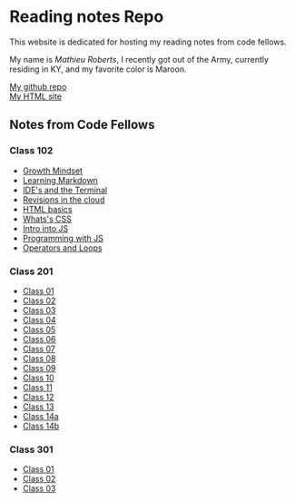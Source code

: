 # Reading notes Repo
This website is dedicated for hosting my reading notes from code fellows.

My name is _Mathieu Roberts_, I recently got out of the Army, currently residing in KY, and my favorite color is Maroon.

[My github repo](https://vadengrey.github.io/reading-notes/) <br>
[My HTML site](https://vadengrey.github.io/html/)

## Notes from Code Fellows

### **Class 102**

- [Growth Mindset](https://vadengrey.github.io/reading-notes/Class102/growthmindset)
- [Learning Markdown](https://vadengrey.github.io/reading-notes/Class102/102learning-markdown)
- [IDE's and the Terminal](https://vadengrey.github.io/reading-notes/Class102/IDEs-and-the-Terminal)
- [Revisions in the cloud](https://vadengrey.github.io/reading-notes/Class102/revisionsinthecloud)
- [HTML basics](https://vadengrey.github.io/reading-notes/Class102/html)
- [Whats's CSS](https://vadengrey.github.io/reading-notes/Class102/designwithcss)
- [Intro into JS](https://vadengrey.github.io/reading-notes/Class102/introintojs)
- [Programming with JS](https://vadengrey.github.io/reading-notes/Class102/programmingjs)
- [Operators and Loops](https://vadengrey.github.io/reading-notes/Class102/opsnloops)

### **Class 201**
- [Class 01](https://vadengrey.github.io/reading-notes/Class201/class-01)
- [Class 02](https://vadengrey.github.io/reading-notes/Class201/class-02)
- [Class 03](https://vadengrey.github.io/reading-notes/Class201/class-03)
- [Class 04](https://vadengrey.github.io/reading-notes/Class201/class-04)
- [Class 05](https://vadengrey.github.io/reading-notes/Class201/class-05)
- [Class 06](https://vadengrey.github.io/reading-notes/Class201/class-06)
- [Class 07](https://vadengrey.github.io/reading-notes/Class201/class-07)
- [Class 08](https://vadengrey.github.io/reading-notes/Class201/class-08)
- [Class 09](https://vadengrey.github.io/reading-notes/Class201/class-09)
- [Class 10](https://vadengrey.github.io/reading-notes/Class201/class-10)
- [Class 11](https://vadengrey.github.io/reading-notes/Class201/class-11)
- [Class 12](https://vadengrey.github.io/reading-notes/Class201/class-12)
- [Class 13](https://vadengrey.github.io/reading-notes/Class201/class-13)
- [Class 14a](https://vadengrey.github.io/reading-notes/Class201/class-14a)
- [Class 14b](https://vadengrey.github.io/reading-notes/Class201/class-14b)

### **Class 301**
- [Class 01](https://vadengrey.github.io/reading-notes/Class301/Class-01)
- [Class 02](https://vadengrey.github.io/reading-notes/Class301/Class-02)
- [Class 03](https://vadengrey.github.io/reading-notes/Class301/Class-03)



